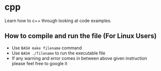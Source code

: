 # cpp

Learn how to c++ through looking at code examples.

## How to compile and run the file (For Linux Users)

* Use `BASH make filename` command
* Use `BASH ./filename` to run the executable file
* If any warning and error comes in between above given instruction please feel free to google it
